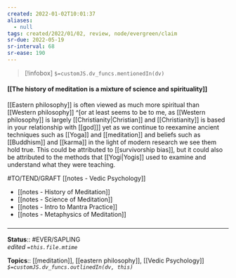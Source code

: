```yaml
---
created: 2022-01-02T10:01:37 
aliases:
  - null
tags: created/2022/01/02, review, node/evergreen/claim
sr-due: 2022-05-19
sr-interval: 68
sr-ease: 190
---
```

> [!infobox]
`$=customJS.dv_funcs.mentionedIn(dv)`

#### [[The history of meditation is a mixture of science and spirituality]] 

[[Eastern philosophy]] is often viewed as much more spiritual than [[Western philosophy]]
^[or at least seems to be to me, as [[Western philosophy]] is largely [[Christianity|Christian]] and [[Christianity]] is based in your relationship with [[god]]]
yet as we continue to reexamine ancient techniques such as [[Yoga]] and [[meditation]] and beliefs such as [[Buddhism]] and [[karma]] in the light of modern research we see them hold true.
This could be attributed to [[survivorship bias]], but it could also be attributed to the methods that [[Yogi|Yogis]] used to examine and understand what they were teaching.

#TO/TEND/GRAFT [[notes - Vedic Psychology]]
- [[notes - History of Meditation]]
- [[notes - Science of Meditation]]
- [[notes - Intro to Mantra Practice]]
- [[notes - Metaphysics of Meditation]]

### <hr class="footnote"/>

**Status**:: #EVER/SAPLING  
*edited `=this.file.mtime`*

**Topics**:: [[meditation]], [[eastern philosophy]], [[Vedic Psychology]]
*`$=customJS.dv_funcs.outlinedIn(dv, this)`*
